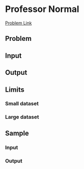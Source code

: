Professor Normal
================

[Problem Link]()

## Problem

## Input

## Output

## Limits

### Small dataset

### Large dataset

## Sample

### Input

### Output

